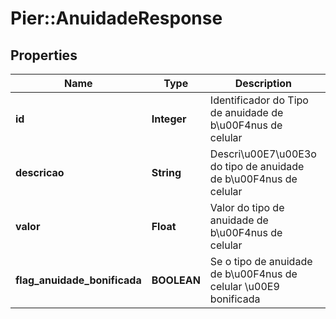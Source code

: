 # Pier::AnuidadeResponse

## Properties
Name | Type | Description | Notes
------------ | ------------- | ------------- | -------------
**id** | **Integer** | Identificador do Tipo de anuidade de b\u00F4nus de celular | [optional] 
**descricao** | **String** | Descri\u00E7\u00E3o do tipo de anuidade de b\u00F4nus de celular | [optional] 
**valor** | **Float** | Valor do tipo de anuidade de b\u00F4nus de celular | [optional] 
**flag_anuidade_bonificada** | **BOOLEAN** | Se o tipo de anuidade de b\u00F4nus de celular \u00E9 bonificada | [optional] 


